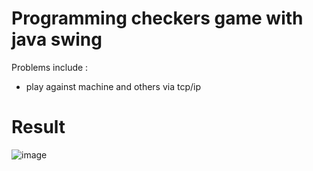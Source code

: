 # Programming checkers game with java swing
Problems include :
  * play against machine and others via tcp/ip
# Result
![image](https://user-images.githubusercontent.com/32773852/206899335-e3679103-76f4-4654-a206-80321617637f.png)




